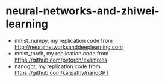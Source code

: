 # neural-networks-and-zhiwei-learning

* mnist_numpy, my replication code from http://neuralnetworksanddeeplearning.com
* mnist_torch, my replication code from https://github.com/pytorch/examples
* nanogpt, my replication code from https://github.com/karpathy/nanoGPT

